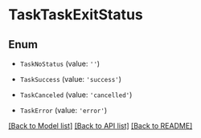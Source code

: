 # TaskTaskExitStatus


## Enum

* `TaskNoStatus` (value: `''`)

* `TaskSuccess` (value: `'success'`)

* `TaskCanceled` (value: `'cancelled'`)

* `TaskError` (value: `'error'`)

[[Back to Model list]](../README.md#documentation-for-models) [[Back to API list]](../README.md#documentation-for-api-endpoints) [[Back to README]](../README.md)
